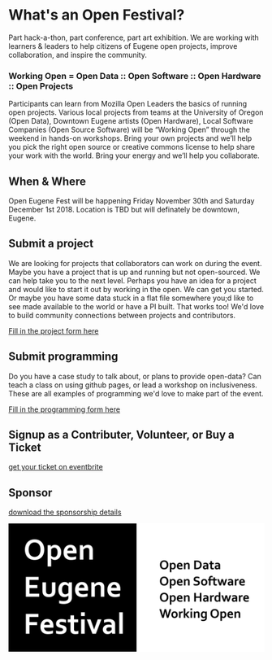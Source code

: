 # What's an Open Festival? #

Part hack-a-thon, part conference, part art exhibition. We are working with learners & leaders to help citizens of Eugene open projects, improve collaboration, and inspire the community.

### Working Open = Open Data :: Open Software :: Open Hardware :: Open Projects ###

Participants can learn from Mozilla Open Leaders the basics of running open projects.  Various local projects from teams at the University of Oregon (Open Data), Downtown Eugene artists (Open Hardware), Local Software Companies (Open Source Software)  will be “Working Open” through the weekend in hands-on workshops.   Bring your own projects and we’ll help you pick the right open source or creative commons license to help share your work with the world.  Bring your energy and we’ll help you collaborate.

## When & Where ##
Open Eugene Fest will be happening Friday November 30th and Saturday December 1st 2018.
Location is TBD but will definately be downtown, Eugene.

## Submit a project ##
We are looking for projects that collaborators can work on during  the event.  Maybe you have a project that is up and running but not open-sourced.  We can help take you to the next level.  Perhaps you have an idea for a project and would like to start it out by working in the open.  We can get you started. Or maybe you have some data stuck in a flat file somewhere you;d like to see made available to the world or have a PI built.  That works too!  We'd love to build community connections between projects and contributors. 

[Fill in the project form here](https://goo.gl/forms/xQsoEPznuxRDdhNz2)

## Submit programming ##
Do you have a case study to talk about, or plans to provide open-data? Can teach a class on using github pages, or lead a workshop on inclusiveness. These are all examples of programming we'd love to make part of the event.

[Fill in the programming form here](https://goo.gl/forms/tg0Il8VadaCCdMSJ2)

## Signup as a Contributer, Volunteer, or Buy a Ticket ##
[get your ticket on eventbrite](https://www.eventbrite.com/e/open-eugene-festival-tickets-52110392587)

## Sponsor ##
[download the sponsorship details](open-eugene-fest-sponsorship.pdf)


![logog](ope-eugene-fest.png "Logo Title")
